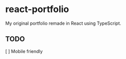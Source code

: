 # react-portfolio

My original portfolio remade in React using TypeScript.

## TODO

[ ] Mobile friendly
